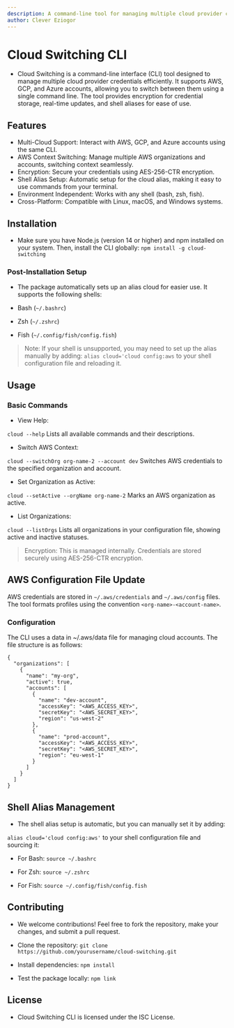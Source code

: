 ```yaml
---
description: A command-line tool for managing multiple cloud provider credentials efficiently with support for AWS GCP and Azure.
author: Clever Eziogor
---
```

# Cloud Switching CLI

- Cloud Switching is a command-line interface (CLI) tool designed to manage multiple cloud provider credentials efficiently. It supports AWS, GCP, and Azure accounts, allowing you to switch between them using a single command line. The tool provides encryption for credential storage, real-time updates, and shell aliases for ease of use.

## Features

- Multi-Cloud Support: Interact with AWS, GCP, and Azure accounts using the same CLI.
- AWS Context Switching: Manage multiple AWS organizations and accounts, switching context seamlessly.
- Encryption: Secure your credentials using AES-256-CTR encryption.
- Shell Alias Setup: Automatic setup for the cloud alias, making it easy to use commands from your terminal.
- Environment Independent: Works with any shell (bash, zsh, fish).
- Cross-Platform: Compatible with Linux, macOS, and Windows systems.

## Installation

- Make sure you have Node.js (version 14 or higher) and npm installed on your system. Then, install the CLI globally:
`npm install -g cloud-switching`

### Post-Installation Setup
- The package automatically sets up an alias cloud for easier use. It supports the following shells:

- Bash (`~/.bashrc`)
- Zsh (`~/.zshrc`)
- Fish (`~/.config/fish/config.fish`)

> Note: If your shell is unsupported, you may need to set up the alias manually by adding:
`alias cloud='cloud config:aws` to your shell configuration file and reloading it.

## Usage

### Basic Commands
- View Help:

`cloud --help` Lists all available commands and their descriptions.

- Switch AWS Context:

`cloud --switchOrg org-name-2 --account dev` Switches AWS credentials to the specified organization and account.

- Set Organization as Active:

`cloud --setActive --orgName org-name-2` Marks an AWS organization as active.

- List Organizations:

`cloud --listOrgs` Lists all organizations in your configuration file, showing active and inactive statuses.

> Encryption: This is managed internally. Credentials are stored securely using AES-256-CTR encryption.

## AWS Configuration File Update

AWS credentials are stored in `~/.aws/credentials` and `~/.aws/config` files. The tool formats profiles using the convention `<org-name>-<account-name>`.

### Configuration

The CLI uses a data in ~/.aws/data file for managing cloud accounts. The file structure is as follows:

```
{
  "organizations": [
    {
      "name": "my-org",
      "active": true,
      "accounts": [
        {
          "name": "dev-account",
          "accessKey": "<AWS_ACCESS_KEY>",
          "secretKey": "<AWS_SECRET_KEY>",
          "region": "us-west-2"
        },
        {
          "name": "prod-account",
          "accessKey": "<AWS_ACCESS_KEY>",
          "secretKey": "<AWS_SECRET_KEY>",
          "region": "eu-west-1"
        }
      ]
    }
  ]
}

```

## Shell Alias Management

- The shell alias setup is automatic, but you can manually set it by adding:

`alias cloud='cloud config:aws'` to your shell configuration file and sourcing it:

- For Bash:
`source ~/.bashrc`

- For Zsh:
`source ~/.zshrc`

- For Fish:
`source ~/.config/fish/config.fish`

## Contributing

- We welcome contributions! Feel free to fork the repository, make your changes, and submit a pull request.

- Clone the repository:
`git clone https://github.com/yourusername/cloud-switching.git`

- Install dependencies:
`npm install`

- Test the package locally:
`npm link`


## License

- Cloud Switching CLI is licensed under the ISC License.








